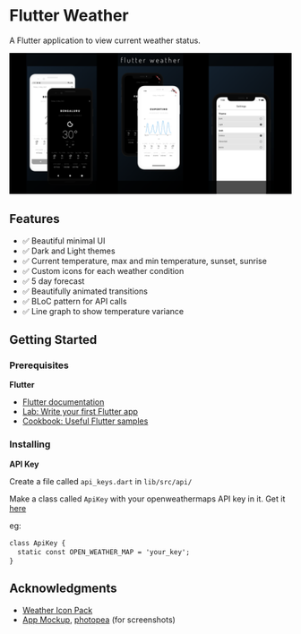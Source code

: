 # Flutter Weather

A Flutter application to view current weather status.

![preview](./screenshots/preview.png?raw=true "preview")

## Features

- :white_check_mark: Beautiful minimal UI
- :white_check_mark: Dark and Light themes
- :white_check_mark: Current temperature, max and min temperature, sunset, sunrise
- :white_check_mark: Custom icons for each weather condition
- :white_check_mark: 5 day forecast
- :white_check_mark: Beautifully animated transitions
- :white_check_mark: BLoC pattern for API calls
- :white_check_mark: Line graph to show temperature variance

## Getting Started

### Prerequisites

**Flutter**

- [Flutter documentation](https://flutter.dev/docs)
- [Lab: Write your first Flutter app](https://flutter.dev/docs/get-started/codelab)
- [Cookbook: Useful Flutter samples](https://flutter.dev/docs/cookbook)

### Installing

**API Key**

Create a file called `api_keys.dart` in `lib/src/api/`

Make a class called `ApiKey` with your openweathermaps API key in it. Get it [here](https://openweathermap.org/api)

eg:

```
class ApiKey {
  static const OPEN_WEATHER_MAP = 'your_key';
}
```

## Acknowledgments

- [Weather Icon Pack](https://erikflowers.github.io/weather-icons/)
- [App Mockup](https://app-mockup.com), [photopea](http://photopea.com) (for screenshots)
